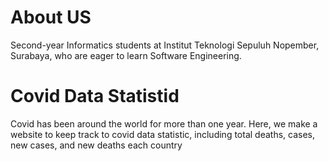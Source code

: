 # About US
Second-year Informatics students at Institut Teknologi Sepuluh Nopember, Surabaya, who are eager to learn Software Engineering.

# Covid Data Statistid
Covid has been around the world for more than one year. Here, we make a website to keep track to covid data statistic, including total deaths, cases, new cases, and new deaths each country
